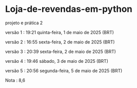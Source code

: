 # Loja-de-revendas-em-python
projeto e prática 2 

versão 1 : 19:21 quinta-feira, 1 de maio de 2025 (BRT) 

versão 2 : 16:55 sexta-feira, 2 de maio de 2025 (BRT) 

versão 3 : 20:39 sexta-feira, 2 de maio de 2025 (BRT) 

versão 4 : 19:46 sábado, 3 de maio de 2025 (BRT) 

versão 5 : 20:56 segunda-feira, 5 de maio de 2025 (BRT) 

Nota : 8,6
